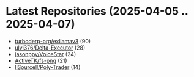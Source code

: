 # Latest Repositories (2025-04-05 .. 2025-04-07)

- [turboderp-org/exllamav3](https://github.com/turboderp-org/exllamav3) (90)
- [ulvi376/Delta-Executor](https://github.com/ulvi376/Delta-Executor) (28)
- [jasonppy/VoiceStar](https://github.com/jasonppy/VoiceStar) (24)
- [ActiveTK/fs-png](https://github.com/ActiveTK/fs-png) (21)
- [llSourcell/Poly-Trader](https://github.com/llSourcell/Poly-Trader) (14)
